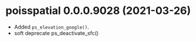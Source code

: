 # poisspatial 0.0.0.9028 (2021-03-26)

- Added `ps_elevation_google()`.
- soft deprecate ps_deactivate_sfc()


